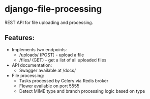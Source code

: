 # django-file-processing
REST API for file uploading and processing.

## Features:
* Implements two endpoints:
  * /uploads/ (POST) - upload a file
  * /files/ (GET) - get a list of all uploaded files
* API documentation:
  * Swagger available at /docs/
* File processing:
  * Tasks processed by Celery via Redis broker
  * Flower available on port 5555
  * Detect MIME type and branch processing logic based on type

